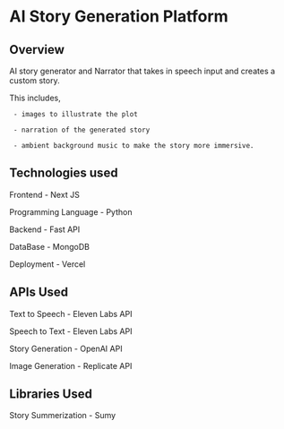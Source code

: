 # AI Story Generation Platform
## Overview
AI story generator and Narrator that takes in speech input and creates a custom story.

This includes, 

     - images to illustrate the plot
     
     - narration of the generated story 
     
     - ambient background music to make the story more immersive.

## Technologies used

Frontend - Next JS

Programming Language - Python

Backend - Fast API

DataBase -  MongoDB

Deployment - Vercel

## APIs Used

Text to Speech - Eleven Labs API

Speech to Text -  Eleven Labs API

Story Generation - OpenAI API

Image Generation - Replicate API

## Libraries Used

Story Summerization - Sumy
